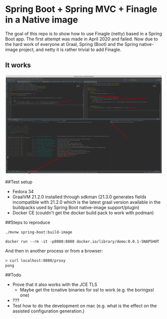 # Spring Boot + Spring MVC + Finagle in a Native image

The goal of this repo is to show how to use Finagle (netty) based in a Spring Boot app.
The first attempt was made in April 2020 and failed. Now due to the hard work of everyone at Graal, Spring (Boot) and the Spring native-image project, and netty it is rather trivial to add Finagle.

## It works

![Proof that a native-binary ca work](docs/SpringMVC+Finagle-Native-Image.png)

##Test setup

* Fedora 34
* GraalVM 21.2.0 installed through sdkman (21.3.0 generates fields incompatible with 21.2.0 which is the latest graal version available in the buildpacks used by Spring Boot native-image support/plugin)
* Docker CE (couldn't get the docker build pack to work with podman)

##Steps to reproduce

```shell
./mvnw spring-boot:build-image
```

```shell
docker run --rm -it -p8080:8080 docker.io/library/demo:0.0.1-SNAPSHOT
```

And then in another process or from a browser:

```shell
> curl localhost:8080/proxy
pong
```

##Todo

* Prove that it also works with the JCE TLS
  * Maybe get the tcnative binaries for ssl to work (e.g. the boringssl one)
* ???
* Test how to do the development on mac (e.g. what is the effect on the assisted configuration generation.)
